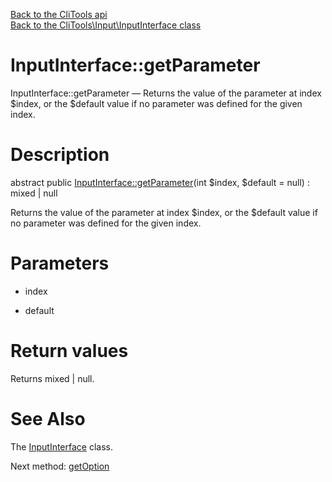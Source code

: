 [Back to the CliTools api](https://github.com/lingtalfi/CliTools/blob/master/doc/api/CliTools.md)<br>
[Back to the CliTools\Input\InputInterface class](https://github.com/lingtalfi/CliTools/blob/master/doc/api/CliTools/Input/InputInterface.md)


InputInterface::getParameter
================



InputInterface::getParameter — Returns the value of the parameter at index $index, or the $default value if no parameter was defined for the given index.




Description
================


abstract public [InputInterface::getParameter](https://github.com/lingtalfi/CliTools/blob/master/doc/api/CliTools/Input/InputInterface/getParameter.md)(int $index, $default = null) : mixed | null




Returns the value of the parameter at index $index, or the $default value if no parameter was defined for the given index.




Parameters
================


- index

    

- default

    


Return values
================

Returns mixed | null.







See Also
================

The [InputInterface](https://github.com/lingtalfi/CliTools/blob/master/doc/api/CliTools/Input/InputInterface.md) class.

Next method: [getOption](https://github.com/lingtalfi/CliTools/blob/master/doc/api/CliTools/Input/InputInterface/getOption.md)<br>

